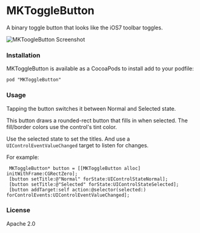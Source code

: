 MKToggleButton
==============

A binary toggle button that looks like the iOS7 toolbar toggles.

![MKToogleButton Screenshot](/Users/mike/Dropbox/repo/MKToggleButton/screenshot/MKToggleButton.png)

### Installation

MKToggleButton is available as a CocoaPods to install add to your podfile:

    pod "MKToggleButton"

### Usage

Tapping the button switches it between Normal and Selected state.
 
This button draws a rounded-rect button that fills in when selected. The fill/border colors use the control's tint color.
  
Use the selected state to set the titles. And use a `UIControlEventValueChanged` target to listen for changes. 
 
For example:
 
     MKToggleButton* button = [[MKToggleButton alloc] initWithFrame:CGRectZero];
     [button setTitle:@"Normal" forState:UIControlStateNormal];
     [button setTitle:@"Selected" forState:UIControlStateSelected];
     [button addTarget:self action:@selector(selected:) forControlEvents:UIControlEventValueChanged];


### License

Apache 2.0